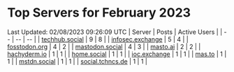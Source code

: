 # Top Servers for February 2023
Last Updated: 02/08/2023 09:26:09 UTC
| Server | Posts | Active Users |
| -- | -- | -- |
| [techhub.social](https://techhub.social/tags/PowerShell) | 9 | 8 |
| [infosec.exchange](https://infosec.exchange/tags/PowerShell) | 5 | 4 |
| [fosstodon.org](https://fosstodon.org/tags/PowerShell) | 4 | 2 |
| [mastodon.social](https://mastodon.social/tags/PowerShell) | 4 | 3 |
| [masto.ai](https://masto.ai/tags/PowerShell) | 2 | 2 |
| [hachyderm.io](https://hachyderm.io/tags/PowerShell) | 1 | 1 |
| [home.social](https://home.social/tags/PowerShell) | 1 | 1 |
| [ioc.exchange](https://ioc.exchange/tags/PowerShell) | 1 | 1 |
| [mas.to](https://mas.to/tags/PowerShell) | 1 | 1 |
| [mstdn.social](https://mstdn.social/tags/PowerShell) | 1 | 1 |
| [social.tchncs.de](https://social.tchncs.de/tags/PowerShell) | 1 | 1 |
